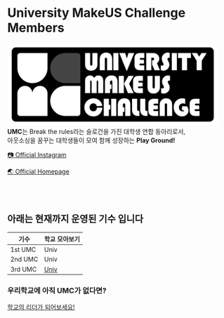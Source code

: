 # University MakeUS Challenge Members
<img src="./assets/umc_flat_black_bh.png" style="width: 30rem" />
<br/>
<strong>UMC</strong>는 Break the rules라는 슬로건을 가진 대학생 연합 동아리로서,<br/>
아웃소싱을 꿈꾸는 대학생들이 모여 함께 성장하는 <strong>Play Ground!</strong>

<br/>

[📷 Official Instagram](https://www.instagram.com/uni_makeus_challenge/)

[🌏 Official Homepage](https://www.makeus.in/umc/)

<br/><br/>

## 아래는 현재까지 운영된 기수 입니다

| 기수 |  학교 모아보기 | 
|---------|-------|
| 1st UMC | Univ  |
| 2nd UMC | Univ  | 
| 3rd UMC | [Univ](/3rd/Univ.md) | 


### 우리학교에 아직 UMC가 없다면?
[학교의 리더가 되어보세요!](https://www.makeus.in/bf82c0bf-88cd-4869-9471-524ed4ab0ecc)


<br/>